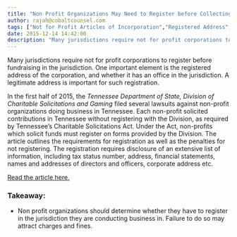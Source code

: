 ```yaml
---
title: "Non Profit Organizations May Need to Register before Collecting Funds in a Jurisdiction"
author: rajah@cobaltcounsel.com
tags: ["Not for Profit Articles of Incorporation","Registered Address","Company Formation","Rajah"]
date: 2015-12-14 14:42:00
description: "Many jurisdictions require not for profit corporations to register before fundraising in the jurisdiction."
---
```




Many jurisdictions require not for profit corporations to register before fundraising in the jurisdiction. One important element is the registered address of the corporation, and whether it has an office in the jurisdiction. A legitimate address is important for such registration.

In the first half of 2015, the *Tennessee Department of State, Division of Charitable Solicitations and Gaming* filed several lawsuits against non-profit organizations doing business in Tennessee. Each non-profit solicited contributions in Tennessee without registering with the Division, as required by Tennessee’s Charitable Solicitations Act. Under the Act, non-profits which solicit funds must register on forms provided by the Division. The article outlines the requirements for registration as well as the penalties for not registering. The registration requires disclosure of an extensive list of information, including tax status number, address, financial statements, names and addresses of directors and officers, corporate address etc.

[Read the article here.](http://www.jdsupra.com/legalnews/tennessee-non-profits-take-note-failure-51883/)

### Takeaway:
- Non profit organizations should determine whether they have to register in the jurisdiction they are conducting business in. Failure to do so may attract charges and fines.

 
